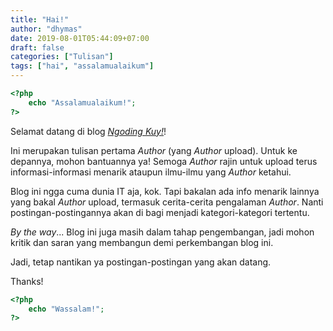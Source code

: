 ```yaml
---
title: "Hai!"
author: "dhymas"
date: 2019-08-01T05:44:09+07:00
draft: false
categories: ["Tulisan"]
tags: ["hai", "assalamualaikum"]
---
```

```php
<?php
    echo "Assalamualaikum!";
?>
```
Selamat datang di blog _[Ngoding Kuy!](http//ngodingkuy.me/)_!

Ini merupakan tulisan pertama _Author_ (yang _Author_ upload). Untuk ke depannya, mohon bantuannya ya! Semoga _Author_ rajin untuk upload terus informasi-informasi menarik ataupun ilmu-ilmu yang _Author_ ketahui. 

Blog ini ngga cuma dunia IT aja, kok. Tapi bakalan ada info menarik lainnya yang bakal _Author_ upload, termasuk cerita-cerita pengalaman _Author_. Nanti postingan-postingannya akan di bagi menjadi kategori-kategori tertentu.

_By the way_... Blog ini juga masih dalam tahap pengembangan, jadi mohon kritik dan saran yang membangun demi perkembangan blog ini.

Jadi, tetap nantikan ya postingan-postingan yang akan datang.

Thanks!

```php
<?php
    echo "Wassalam!";
?>
```